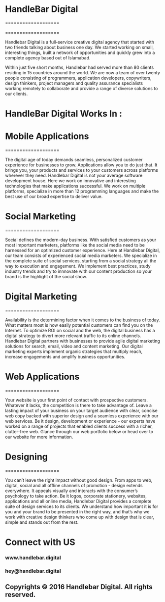 # HandleBar Digital

===================

===================

Handlebar Digital is a full-service creative digital agency that started with two friends talking about business one day. We started working on small, interesting things, built a network of opportunities and quickly grew into a complete agency based out of Islamabad.

Within just five short months, Handlebar had served more than 80 clients residing in 15 countries around the world. We are now a team of over twenty people consisting of programmers, application developers, copywriters, design thinkers, project
managers and quality assurance specialists working remotely to collaborate and provide a range of diverse solutions to our clients.

<h1>HandleBar Digital Works In :</h1> 

# Mobile Applications

===================

The digital age of today demands seamless, personalized customer experience for businesses to grow. Applications allow you to do just that. It brings you, your products and services to your customers across platforms wherever they need.
Handlebar Digital is not your average software development house. Here we work on innovative and interesting technologies that make applications successful. We work on multiple platforms, specialize in more than 12 programming languages and make the best use of our broad expertise to deliver value.

# Social Marketing

===================

Social defines the modern-day business. With satisfied customers as your most important marketers, platforms like the social media need to be harnessed for an optimized customer experience. Here at Handlebar Digital, our team consists of experienced social media marketers. We specialize in the complete suite of social services, starting from a social strategy
all the way to execution and engagement. We implement best practices, study industry trends and try to innnovate with our content production so your brand is the highlight of the social show.

# Digital Marketing

===================

Availability is the determining factor when it comes to the business of today. What matters most is how easily potential customers can find you on the Internet. To optimize ROI on social and the web, the digital business has a digital strategy to divert more relevant traffic to its online channels. Handlebar Digital partners with businesses to provide agile digital marketing solutions for search, email, video and content marketing. Our digital marketing experts implement organic strategies that multiply reach, increase engagements and amplify business opportunities.

# Web Applications

===================

Your website is your first point of contact with prospective customers. Whatever it lacks, the competition is there to take advantage of. Leave a lasting impact of your business on your target audience with clear, concise web copy backed with superior design and a seamless experience with our web services. Be it design, development or experience - our experts have worked on a range of projects that enabled clients success with a richer, clutter-free web. Glance through our web portfolio below or head over to our website for more information.

# Designing

===================

You can’t leave the right impact without good design. From apps to web, digital, social and all offline channels of promotion - design extends everywhere. It appeals visually and interacts with the consumer’s psychology to take action.
Be it logos, corporate stationery, websites, applications and all online media, Handlebar Digital provides a complete suite of design services to its clients. We understand how important it is for you and your brand to be presented in the right
way, and that’s why we work with creative design thinkers who come up with design that is clear, simple and stands out from the rest.

# Connect with US

<h3>www.handlebar.digital</h3>
<h3>hey@handlebar.digital</h3>

<h2>Copyrights © 2016 Handlebar Digital.
All rights reserved.</h2>


